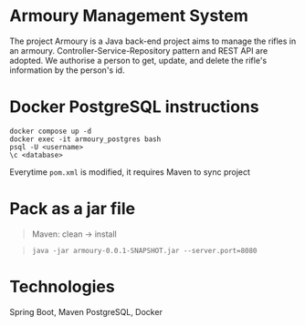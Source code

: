 # Armoury Management System
The project Armoury is a Java back-end project aims to manage the rifles in an armoury. Controller-Service-Repository pattern and REST API are adopted. We authorise a person to get, update, and delete the rifle's information by the person's id. 
# Docker PostgreSQL instructions
```
docker compose up -d
docker exec -it armoury_postgres bash
psql -U <username>
\c <database>
```

Everytime `pom.xml` is modified, it requires Maven to sync project

# Pack as a jar file
> Maven: clean -> install

> `java -jar armoury-0.0.1-SNAPSHOT.jar --server.port=8080`

# Technologies
Spring Boot, Maven PostgreSQL, Docker


